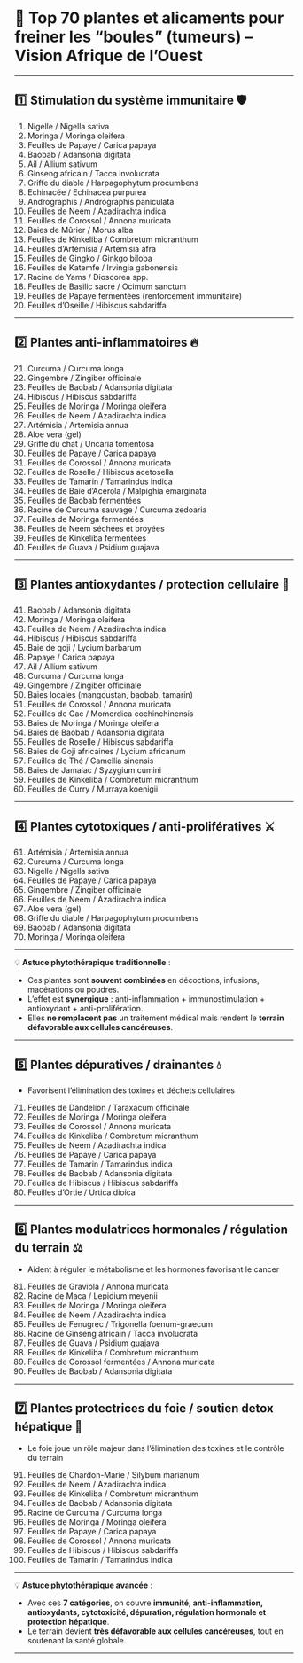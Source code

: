# 🌿 **Top 70 plantes et alicaments pour freiner les “boules” (tumeurs) – Vision Afrique de l’Ouest**

---

## 1️⃣ **Stimulation du système immunitaire** 🛡️

1. Nigelle / Nigella sativa
2. Moringa / Moringa oleifera
3. Feuilles de Papaye / Carica papaya
4. Baobab / Adansonia digitata
5. Ail / Allium sativum
6. Ginseng africain / Tacca involucrata
7. Griffe du diable / Harpagophytum procumbens
8. Echinacée / Echinacea purpurea
9. Andrographis / Andrographis paniculata
10. Feuilles de Neem / Azadirachta indica
11. Feuilles de Corossol / Annona muricata
12. Baies de Mûrier / Morus alba
13. Feuilles de Kinkeliba / Combretum micranthum
14. Feuilles d’Artémisia / Artemisia afra
15. Feuilles de Gingko / Ginkgo biloba
16. Feuilles de Katemfe / Irvingia gabonensis
17. Racine de Yams / Dioscorea spp.
18. Feuilles de Basilic sacré / Ocimum sanctum
19. Feuilles de Papaye fermentées (renforcement immunitaire)
20. Feuilles d’Oseille / Hibiscus sabdariffa

---

## 2️⃣ **Plantes anti-inflammatoires** 🔥

21. Curcuma / Curcuma longa
22. Gingembre / Zingiber officinale
23. Feuilles de Baobab / Adansonia digitata
24. Hibiscus / Hibiscus sabdariffa
25. Feuilles de Moringa / Moringa oleifera
26. Feuilles de Neem / Azadirachta indica
27. Artémisia / Artemisia annua
28. Aloe vera (gel)
29. Griffe du chat / Uncaria tomentosa
30. Feuilles de Papaye / Carica papaya
31. Feuilles de Corossol / Annona muricata
32. Feuilles de Roselle / Hibiscus acetosella
33. Feuilles de Tamarin / Tamarindus indica
34. Feuilles de Baie d’Acérola / Malpighia emarginata
35. Feuilles de Baobab fermentées
36. Racine de Curcuma sauvage / Curcuma zedoaria
37. Feuilles de Moringa fermentées
38. Feuilles de Neem séchées et broyées
39. Feuilles de Kinkeliba fermentées
40. Feuilles de Guava / Psidium guajava

---

## 3️⃣ **Plantes antioxydantes / protection cellulaire** 🍊

41. Baobab / Adansonia digitata
42. Moringa / Moringa oleifera
43. Feuilles de Neem / Azadirachta indica
44. Hibiscus / Hibiscus sabdariffa
45. Baie de goji / Lycium barbarum
46. Papaye / Carica papaya
47. Ail / Allium sativum
48. Curcuma / Curcuma longa
49. Gingembre / Zingiber officinale
50. Baies locales (mangoustan, baobab, tamarin)
51. Feuilles de Corossol / Annona muricata
52. Feuilles de Gac / Momordica cochinchinensis
53. Baies de Moringa / Moringa oleifera
54. Baies de Baobab / Adansonia digitata
55. Feuilles de Roselle / Hibiscus sabdariffa
56. Baies de Goji africaines / Lycium africanum
57. Feuilles de Thé / Camellia sinensis
58. Baies de Jamalac / Syzygium cumini
59. Feuilles de Kinkeliba / Combretum micranthum
60. Feuilles de Curry / Murraya koenigii

---

## 4️⃣ **Plantes cytotoxiques / anti-prolifératives** ⚔️

61. Artémisia / Artemisia annua
62. Curcuma / Curcuma longa
63. Nigelle / Nigella sativa
64. Feuilles de Papaye / Carica papaya
65. Gingembre / Zingiber officinale
66. Feuilles de Neem / Azadirachta indica
67. Aloe vera (gel)
68. Griffe du diable / Harpagophytum procumbens
69. Baobab / Adansonia digitata
70. Moringa / Moringa oleifera

---

💡 **Astuce phytothérapique traditionnelle** :

* Ces plantes sont **souvent combinées** en décoctions, infusions, macérations ou poudres.
* L’effet est **synergique** : anti-inflammation + immunostimulation + antioxydant + anti-prolifération.
* Elles **ne remplacent pas** un traitement médical mais rendent le **terrain défavorable aux cellules cancéreuses**.

---


## 5️⃣ **Plantes dépuratives / drainantes** 💧

* Favorisent l’élimination des toxines et déchets cellulaires

71. Feuilles de Dandelion / Taraxacum officinale
72. Feuilles de Moringa / Moringa oleifera
73. Feuilles de Corossol / Annona muricata
74. Feuilles de Kinkeliba / Combretum micranthum
75. Feuilles de Neem / Azadirachta indica
76. Feuilles de Papaye / Carica papaya
77. Feuilles de Tamarin / Tamarindus indica
78. Feuilles de Baobab / Adansonia digitata
79. Feuilles de Hibiscus / Hibiscus sabdariffa
80. Feuilles d’Ortie / Urtica dioica

---

## 6️⃣ **Plantes modulatrices hormonales / régulation du terrain** ⚖️

* Aident à réguler le métabolisme et les hormones favorisant le cancer

81. Feuilles de Graviola / Annona muricata
82. Racine de Maca / Lepidium meyenii
83. Feuilles de Moringa / Moringa oleifera
84. Feuilles de Neem / Azadirachta indica
85. Feuilles de Fenugrec / Trigonella foenum-graecum
86. Racine de Ginseng africain / Tacca involucrata
87. Feuilles de Guava / Psidium guajava
88. Feuilles de Kinkeliba / Combretum micranthum
89. Feuilles de Corossol fermentées / Annona muricata
90. Feuilles de Baobab / Adansonia digitata

---

## 7️⃣ **Plantes protectrices du foie / soutien detox hépatique** 🏥

* Le foie joue un rôle majeur dans l’élimination des toxines et le contrôle du terrain

91. Feuilles de Chardon-Marie / Silybum marianum
92. Feuilles de Neem / Azadirachta indica
93. Feuilles de Kinkeliba / Combretum micranthum
94. Feuilles de Baobab / Adansonia digitata
95. Racine de Curcuma / Curcuma longa
96. Feuilles de Moringa / Moringa oleifera
97. Feuilles de Papaye / Carica papaya
98. Feuilles de Corossol / Annona muricata
99. Feuilles de Hibiscus / Hibiscus sabdariffa
100. Feuilles de Tamarin / Tamarindus indica

---

💡 **Astuce phytothérapique avancée** :

* Avec ces **7 catégories**, on couvre **immunité, anti-inflammation, antioxydants, cytotoxicité, dépuration, régulation hormonale et protection hépatique**.
* Le terrain devient **très défavorable aux cellules cancéreuses**, tout en soutenant la santé globale.

---



